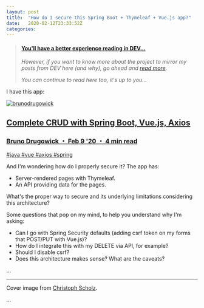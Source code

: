 ```yaml
---
layout: post
title:  "How do I secure this Spring Boot + Thymeleaf + Vue.js app?"
date:   2020-02-12T23:33:52Z
categories: 
---
```


> <div class=card><div class=container><h4><b><a href="https://dev.to/brunodrugowick/how-do-i-secure-this-spring-boot-thymeleaf-vue-js-app-3f6h">You'll have a better experience reading in DEV...</a></b></h4><i><p>However, if you want to know more about the project to mirror my posts from DEV here (and why), go ahead and <a href="https://dev.to/brunodrugowick/how-do-i-secure-this-spring-boot-thymeleaf-vue-js-app-3f6h">read more</a>.</p><p>You can continue to read here too, it's up to you...</p></i></div></div>
<p>I have this app:</p>


<div class="ltag__link">
 <a href="/brunodrugowick" class="ltag__link__link">
 <div class="ltag__link__pic">
 <img src="https://res.cloudinary.com/practicaldev/image/fetch/s--U-wFRb7a--/c_limit%2Cf_auto%2Cfl_progressive%2Cq_auto%2Cw_880/https://res.cloudinary.com/practicaldev/image/fetch/s--LpCY0EbU--/c_fill%2Cf_auto%2Cfl_progressive%2Ch_150%2Cq_auto%2Cw_150/https://dev-to-uploads.s3.amazonaws.com/uploads/user/profile_image/213112/5bb8eb2e-29a2-4307-be73-1ffdd76f8f9c.jpg" alt="brunodrugowick" loading="lazy">
 </div>
 </a>
 <a href="/brunodrugowick/complete-crud-with-spring-boot-vue-js-axios-fg1" class="ltag__link__link">
 <div class="ltag__link__content">
 <h2>Complete CRUD with Spring Boot, Vue.js, Axios</h2>
 <h3>Bruno Drugowick ・ Feb 9 '20 ・ 4 min read</h3>
 <div class="ltag__link__taglist">
 <span class="ltag__link__tag">#java</span>
 <span class="ltag__link__tag">#vue</span>
 <span class="ltag__link__tag">#axios</span>
 <span class="ltag__link__tag">#spring</span>
 </div>
 </div>
 </a>
</div>


<p>And I'm wondering how do I properly secure it? The app has:</p>

<ul>
<li>Server-rendered pages with Thymeleaf.</li>
<li>An API providing data for the pages.</li>
</ul>

<p>What's the proper way to secure and its underlying limitations considering this architecture?</p>

<p>Some questions that pop on my mind, to help you understand why I'm asking:</p>

<ul>
<li>Can I go with Spring Security defaults (adding csrf token on my forms that POST/PUT with Vue.js)?</li>
<li>How do I integrate this with my DELETE via API, for example?</li>
<li>Should I disable csrf?</li>
<li>Does this architecture makes sense? What are the caveats?</li>
</ul>

<p>...</p>


<hr>

<p>Cover image from <a href="https://www.flickr.com/photos/140988606@N08/28124222664">Christoph Scholz</a>.</p>...